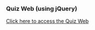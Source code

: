 <h3>Quiz Web (using jQuery)</h3>
<a href="https://vik-kalsi.github.io/QuizWeb/">Click here to access the Quiz Web</a>
